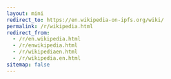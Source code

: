 ```yaml
---
layout: mini
redirect_to: https://en.wikipedia-on-ipfs.org/wiki/
permalink: /r/wikipedia.html
redirect_from:
  - /r/en.wikipedia.html
  - /r/enwikipedia.html
  - /r/wikipediaen.html
  - /r/wikipedia.en.html
sitemap: false
---
```

